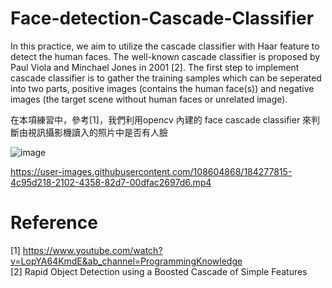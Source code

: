 # Face-detection-Cascade-Classifier




In this practice, we aim to utilize the cascade classifier with Haar feature to detect the human faces. The well-known cascade classifier is proposed by Paul Viola and Minchael Jones in 2001 [2]. The first step to implement cascade classifier is to gather the training samples which can be seperated into two parts, positive images (contains the human face(s)) and negative images (the target scene without human faces or unrelated image). 



在本項練習中，參考[1]，我們利用opencv 內建的 face cascade classifier 來判斷由視訊攝影機讀入的照片中是否有人臉






![image](https://user-images.githubusercontent.com/108604868/183235094-ec1f852c-4316-45ce-8ca0-868ce5d7720c.png)





https://user-images.githubusercontent.com/108604868/184277815-4c95d218-2102-4358-82d7-00dfac2697d6.mp4





# Reference
[1] https://www.youtube.com/watch?v=LopYA64KmdE&ab_channel=ProgrammingKnowledge  
[2] Rapid Object Detection using a Boosted Cascade of Simple Features
